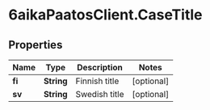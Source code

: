 # 6aikaPaatosClient.CaseTitle

## Properties
Name | Type | Description | Notes
------------ | ------------- | ------------- | -------------
**fi** | **String** | Finnish title | [optional] 
**sv** | **String** | Swedish title | [optional] 


